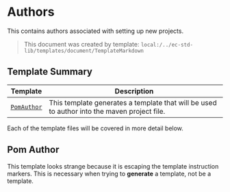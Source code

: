 [//]: # ( =====preserve===== start-Introduction ===== )
# Authors

This contains authors associated with setting up new projects.

[//]: # ( =====preserve===== end-Introduction ===== )

> This document was created by template: `local:/../ec-std-lib/templates/document/TemplateMarkdown`

<a name="template-summary"></a>
## Template Summary

|Template|Description|
|---|---|
| [`PomAuthor`](#pom-author) | This template generates a template that will be used to author into the maven project file. |

Each of the template files will be covered in more detail below.

<a name="pom-author"></a>
## Pom Author

This template looks strange because it is escaping the template instruction markers. This is necessary when trying to **generate** a template, not be a template.

